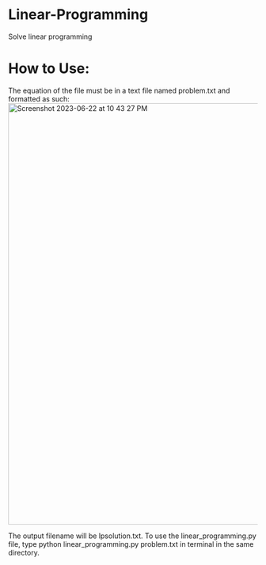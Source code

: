 # Linear-Programming
Solve linear programming

# How to Use:
The equation of the file must be in a text file named problem.txt and formatted as such:
<img width="851" alt="Screenshot 2023-06-22 at 10 43 27 PM" src="https://github.com/nathanfrederickk/Linear-Programming/assets/103298139/56cd9025-64ee-443e-8ab4-4b0c210ce91f">

The output filename will be lpsolution.txt. To use the linear_programming.py file, type python linear_programming.py problem.txt in terminal in the same directory.

